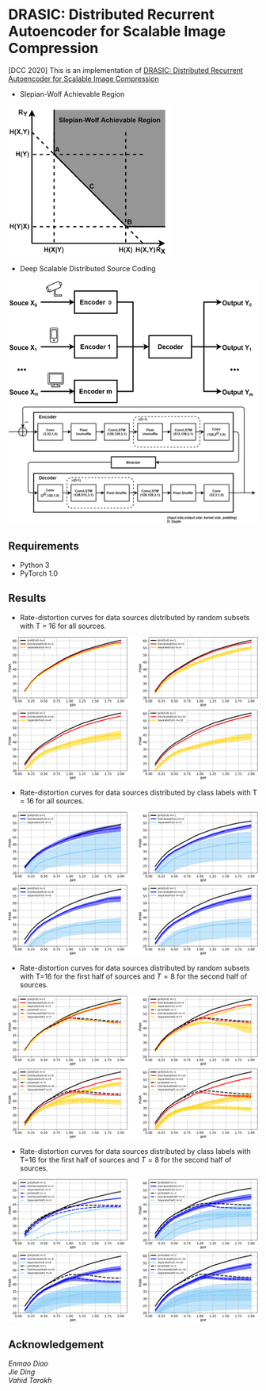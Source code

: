 # DRASIC: Distributed Recurrent Autoencoder for Scalable Image Compression
[DCC 2020] This is an implementation of [DRASIC: Distributed Recurrent Autoencoder for Scalable Image Compression](https://arxiv.org/abs/1903.09887)
- Slepian-Wolf Achievable Region
<img src="/img/slepianwolf.png" width="331" height="304">

- Deep Scalable Distributed Source Coding
<img src="/img/deepdsc.png" width="527" height="249">
<img src="/img/deepencoderdecoder.png">

## Requirements
 - Python 3
 - PyTorch 1.0

## Results
- Rate-distortion curves for data sources distributed by random subsets with T = 16 for all sources.

![full_subset_band](/img/full_subset_band.png)

- Rate-distortion curves for data sources distributed by class labels with T = 16 for all sources.

![half_class_band](/img/full_class_band.png)

- Rate-distortion curves for data sources distributed by random subsets with T=16 for the first half of sources and $T=8$ for the second half of sources.

![half_class_band](/img/half_subset_band.png)

- Rate-distortion curves for data sources distributed by class labels with T=16 for the first half of sources and $T=8$ for the second half of sources.

![half_class_band](/img/half_class_band.png)

## Acknowledgement
*Enmao Diao  
Jie Ding  
Vahid Tarokh*
